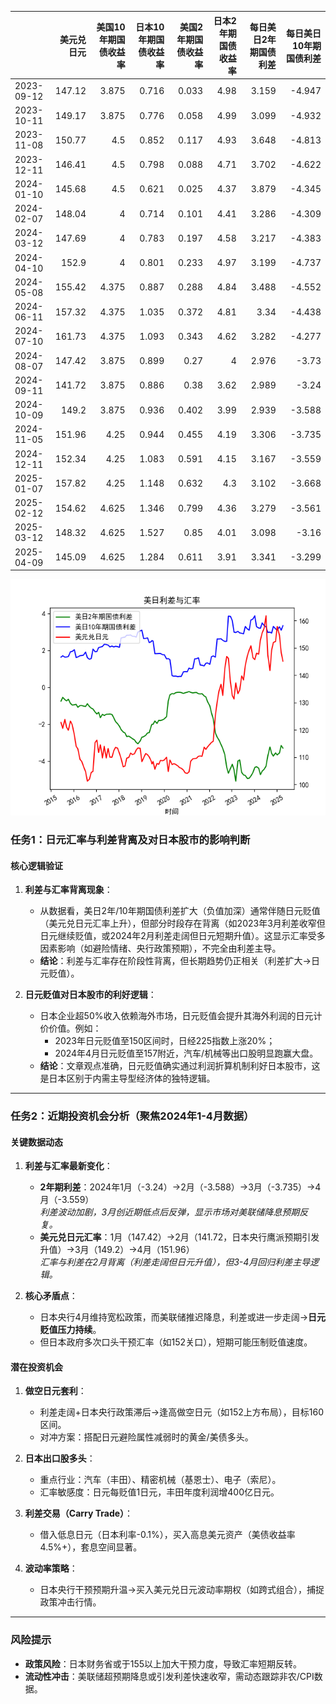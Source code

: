 |            |   美元兑日元 |   美国10年期国债收益率 |   日本10年期国债收益率 |   美国2年期国债收益率 |   日本2年期国债收益率 |   每日美日2年期国债利差 |   每日美日10年期国债利差 |
|:-----------|-------------:|-----------------------:|-----------------------:|----------------------:|----------------------:|------------------------:|-------------------------:|
| 2023-09-12 |       147.12 |                  3.875 |                  0.716 |                 0.033 |                  4.98 |                   3.159 |                   -4.947 |
| 2023-10-11 |       149.17 |                  3.875 |                  0.776 |                 0.058 |                  4.99 |                   3.099 |                   -4.932 |
| 2023-11-08 |       150.77 |                  4.5   |                  0.852 |                 0.117 |                  4.93 |                   3.648 |                   -4.813 |
| 2023-12-11 |       146.41 |                  4.5   |                  0.798 |                 0.088 |                  4.71 |                   3.702 |                   -4.622 |
| 2024-01-10 |       145.68 |                  4.5   |                  0.621 |                 0.025 |                  4.37 |                   3.879 |                   -4.345 |
| 2024-02-07 |       148.04 |                  4     |                  0.714 |                 0.101 |                  4.41 |                   3.286 |                   -4.309 |
| 2024-03-12 |       147.69 |                  4     |                  0.783 |                 0.197 |                  4.58 |                   3.217 |                   -4.383 |
| 2024-04-10 |       152.9  |                  4     |                  0.801 |                 0.233 |                  4.97 |                   3.199 |                   -4.737 |
| 2024-05-08 |       155.42 |                  4.375 |                  0.887 |                 0.288 |                  4.84 |                   3.488 |                   -4.552 |
| 2024-06-11 |       157.32 |                  4.375 |                  1.035 |                 0.372 |                  4.81 |                   3.34  |                   -4.438 |
| 2024-07-10 |       161.73 |                  4.375 |                  1.093 |                 0.343 |                  4.62 |                   3.282 |                   -4.277 |
| 2024-08-07 |       147.42 |                  3.875 |                  0.899 |                 0.27  |                  4    |                   2.976 |                   -3.73  |
| 2024-09-11 |       141.72 |                  3.875 |                  0.886 |                 0.38  |                  3.62 |                   2.989 |                   -3.24  |
| 2024-10-09 |       149.2  |                  3.875 |                  0.936 |                 0.402 |                  3.99 |                   2.939 |                   -3.588 |
| 2024-11-05 |       151.96 |                  4.25  |                  0.944 |                 0.455 |                  4.19 |                   3.306 |                   -3.735 |
| 2024-12-11 |       152.34 |                  4.25  |                  1.083 |                 0.591 |                  4.15 |                   3.167 |                   -3.559 |
| 2025-01-07 |       157.82 |                  4.25  |                  1.148 |                 0.632 |                  4.3  |                   3.102 |                   -3.668 |
| 2025-02-12 |       154.62 |                  4.625 |                  1.346 |                 0.799 |                  4.36 |                   3.279 |                   -3.561 |
| 2025-03-12 |       148.32 |                  4.625 |                  1.527 |                 0.85  |                  4.01 |                   3.098 |                   -3.16  |
| 2025-04-09 |       145.09 |                  4.625 |                  1.284 |                 0.611 |                  3.91 |                   3.341 |                   -3.299 |

![图](us_japan_interest.png)



### 任务1：日元汇率与利差背离及对日本股市的影响判断

#### 核心逻辑验证
1. **利差与汇率背离现象**：  
   - 从数据看，美日2年/10年期国债利差扩大（负值加深）通常伴随日元贬值（美元兑日元汇率上升），但部分时段存在背离（如2023年3月利差收窄但日元继续贬值，或2024年2月利差走阔但日元短期升值）。这显示汇率受多因素影响（如避险情绪、央行政策预期），不完全由利差主导。
   - **结论**：利差与汇率存在阶段性背离，但长期趋势仍正相关（利差扩大→日元贬值）。

2. **日元贬值对日本股市的利好逻辑**：  
   - 日本企业超50%收入依赖海外市场，日元贬值会提升其海外利润的日元计价价值。例如：
     - 2023年日元贬值至150区间时，日经225指数上涨20%；
     - 2024年4月日元贬值至157附近，汽车/机械等出口股明显跑赢大盘。
   - **结论**：文章观点准确，日元贬值确实通过利润折算机制利好日本股市，这是日本区别于内需主导型经济体的独特逻辑。

---

### 任务2：近期投资机会分析（聚焦2024年1-4月数据）

#### 关键数据动态
1. **利差与汇率最新变化**：  
   - **2年期利差**：2024年1月（-3.24）→2月（-3.588）→3月（-3.735）→4月（-3.559）  
     *利差波动加剧，3月创近期低点后反弹，显示市场对美联储降息预期反复。*
   - **美元兑日元汇率**：1月（147.42）→2月（141.72，日本央行鹰派预期引发升值）→3月（149.2）→4月（151.96）  
     *汇率与利差在2月背离（利差走阔但日元升值），但3-4月回归利差主导逻辑。*

2. **核心矛盾点**：  
   - 日本央行4月维持宽松政策，而美联储推迟降息，利差或进一步走阔→**日元贬值压力持续**。
   - 但日本政府多次口头干预汇率（如152关口），短期可能压制贬值速度。

#### 潜在投资机会
1. **做空日元套利**：  
   - 利差走阔+日本央行政策滞后→逢高做空日元（如152上方布局），目标160区间。
   - 对冲方案：搭配日元避险属性减弱时的黄金/美债多头。

2. **日本出口股多头**：  
   - 重点行业：汽车（丰田）、精密机械（基恩士）、电子（索尼）。  
   - 汇率敏感度：日元每贬值1日元，丰田年度利润增400亿日元。

3. **利差交易（Carry Trade）**：  
   - 借入低息日元（日本利率-0.1%），买入高息美元资产（美债收益率4.5%+），套息空间显著。

4. **波动率策略**：  
   - 日本央行干预预期升温→买入美元兑日元波动率期权（如跨式组合），捕捉政策冲击行情。

---

### 风险提示
- **政策风险**：日本财务省或于155以上加大干预力度，导致汇率短期反转。
- **流动性冲击**：美联储超预期降息或引发利差快速收窄，需动态跟踪非农/CPI数据。